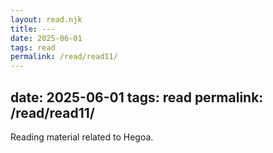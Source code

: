 ```yaml
---
layout: read.njk
title: ---
date: 2025-06-01
tags: read
permalink: /read/read11/
---
```


date: 2025-06-01
tags: read
permalink: /read/read11/
---

Reading material related to Hegoa.
